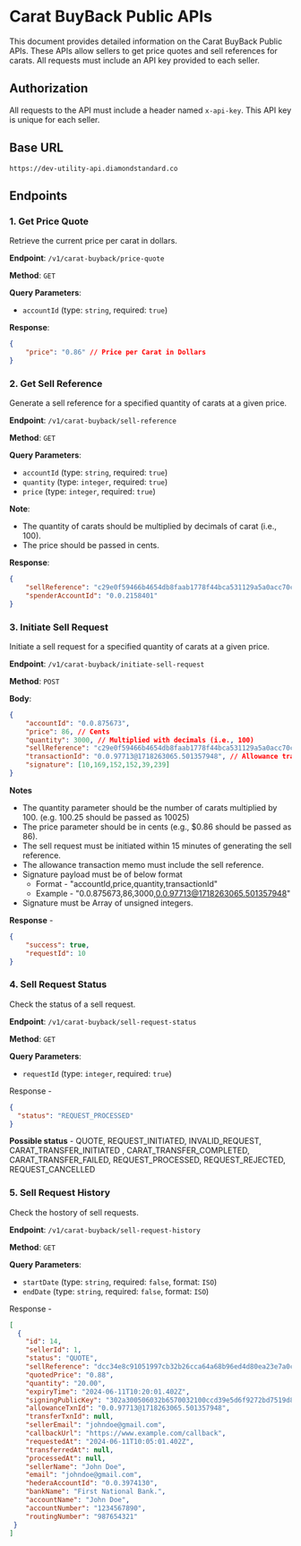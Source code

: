 
# Carat BuyBack Public APIs

This document provides detailed information on the Carat BuyBack Public APIs. These APIs allow sellers to get price quotes and sell references for carats. All requests must include an API key provided to each seller.

## Authorization

All requests to the API must include a header named `x-api-key`. This API key is unique for each seller.

## Base URL

`https://dev-utility-api.diamondstandard.co`

## Endpoints

### 1. Get Price Quote

Retrieve the current price per carat in dollars.

**Endpoint**: `/v1/carat-buyback/price-quote`

**Method**: `GET`

**Query Parameters**:
- `accountId` (type: `string`, required: `true`)

**Response**:
```json
{
    "price": "0.86" // Price per Carat in Dollars
}
```

### 2. Get Sell Reference

Generate a sell reference for a specified quantity of carats at a given price.

**Endpoint**: `/v1/carat-buyback/sell-reference`

**Method**: `GET`

**Query Parameters**:
- `accountId` (type: `string`, required: `true`)
- `quantity` (type: `integer`, required: `true`)
- `price` (type: `integer`, required: `true`)

**Note**: 
- The quantity of carats should be multiplied by decimals of carat (i.e., 100).
- The price should be passed in cents.

**Response**:
```json
{
    "sellReference": "c29e0f59466b4654db8faab1778f44bca531129a5a0acc70c9e7440089895bdf",
    "spenderAccountId": "0.0.2158401"
}
```

### 3. Initiate Sell Request

Initiate a sell request for a specified quantity of carats at a given price.

**Endpoint**: `/v1/carat-buyback/initiate-sell-request`

**Method**: `POST`

**Body**:
```json
{
    "accountId": "0.0.875673",
    "price": 86, // Cents
    "quantity": 3000, // Multiplied with decimals (i.e., 100)
    "sellReference": "c29e0f59466b4654db8faab1778f44bca531129a5a0acc70c9e7440089895bdf",
    "transactionId": "0.0.97713@1718263065.501357948", // Allowance transactionId
    "signature": [10,169,152,152,39,239]
}
```
**Notes** 
- The quantity parameter should be the number of carats multiplied by 100. (e.g. 100.25 should be passed as 10025)
- The price parameter should be in cents (e.g., $0.86 should be passed as 86).
- The sell request must be initiated within 15 minutes of generating the sell reference.
- The allowance transaction memo must include the sell reference.
- Signature payload must be of below format
   - Format -  "accountId,price,quantity,transactionId"
   - Example - "0.0.875673,86,3000,0.0.97713@1718263065.501357948"
- Signature must be Array of unsigned integers.


**Response** -
```json
{
    "success": true,
    "requestId": 10
}
```



### 4. Sell Request Status

Check the status of a sell request.

**Endpoint**: `/v1/carat-buyback/sell-request-status`

**Method**: `GET`

**Query Parameters**:
- `requestId` (type: `integer`, required: `true`)

Response - 
```json
{
  "status": "REQUEST_PROCESSED" 
}
```

**Possible status** - QUOTE, REQUEST_INITIATED, INVALID_REQUEST, CARAT_TRANSFER_INITIATED , CARAT_TRANSFER_COMPLETED, CARAT_TRANSFER_FAILED, REQUEST_PROCESSED, REQUEST_REJECTED, REQUEST_CANCELLED



### 5. Sell Request History

Check the hostory of sell requests.

**Endpoint**: `/v1/carat-buyback/sell-request-history`

**Method**: `GET`

**Query Parameters**:
- `startDate` (type: `string`, required: `false`, format: `ISO`)
- `endDate` (type: `string`, required: `false`,  format: `ISO`)

Response - 

```json
[
  {
    "id": 14,
    "sellerId": 1,
    "status": "QUOTE",
    "sellReference": "dcc34e8c91051997cb32b26cca64a68b96ed4d80ea23e7a0cb334949d03a94ea",
    "quotedPrice": "0.88",
    "quantity": "20.00",
    "expiryTime": "2024-06-11T10:20:01.402Z",
    "signingPublicKey": "302a300506032b6570032100ccd39e5d6f9272bd7519d8aabb5f3b6ede130d1f49f7d385362dfc2820898a2b",
    "allowanceTxnId": "0.0.97713@1718263065.501357948",
    "transferTxnId": null,
    "sellerEmail": "johndoe@gmail.com",
    "callbackUrl": "https://www.example.com/callback",
    "requestedAt": "2024-06-11T10:05:01.402Z",
    "transferredAt": null,
    "processedAt": null,
    "sellerName": "John Doe",
    "email": "johndoe@gmail.com",
    "hederaAccountId": "0.0.3974130",
    "bankName": "First National Bank.",
    "accountName": "John Doe",
    "accountNumber": "1234567890",
    "routingNumber": "987654321"
 }
]
```



